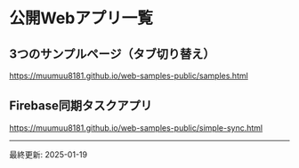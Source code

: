 # 公開Webアプリ一覧

## 3つのサンプルページ（タブ切り替え）
https://muumuu8181.github.io/web-samples-public/samples.html

## Firebase同期タスクアプリ
https://muumuu8181.github.io/web-samples-public/simple-sync.html

---
最終更新: 2025-01-19